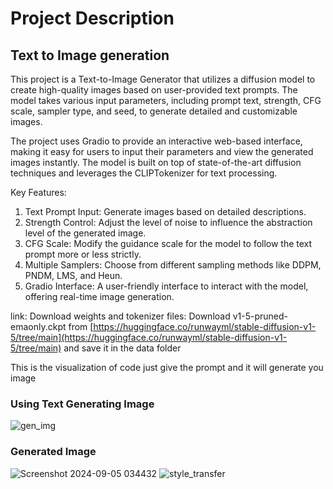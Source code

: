 # Project Description

## Text to Image generation

This project is a Text-to-Image Generator that utilizes a diffusion model to create high-quality images based on user-provided text prompts. The model takes various input parameters, including prompt text, strength, CFG scale, sampler type, and seed, to generate detailed and customizable images.

The project uses Gradio to provide an interactive web-based interface, making it easy for users to input their parameters and view the generated images instantly. The model is built on top of state-of-the-art diffusion techniques and leverages the CLIPTokenizer for text processing.

Key Features:
1. Text Prompt Input: Generate images based on detailed descriptions.
2. Strength Control: Adjust the level of noise to influence the abstraction level of the generated image.
3. CFG Scale: Modify the guidance scale for the model to follow the text prompt more or less strictly.
4. Multiple Samplers: Choose from different sampling methods like DDPM, PNDM, LMS, and Heun.
5. Gradio Interface: A user-friendly interface to interact with the model, offering real-time image generation.

link:
Download weights and tokenizer files:
Download v1-5-pruned-emaonly.ckpt from [https://huggingface.co/runwayml/stable-diffusion-v1-5/tree/main](https://huggingface.co/runwayml/stable-diffusion-v1-5/tree/main) and save it in the data folder

This is the visualization of code just give the prompt and it will generate you image
### Using Text Generating Image
![gen_img](https://github.com/user-attachments/assets/9e0156f5-5bd4-4283-8fe7-0cbec60c8c20)

### Generated Image
![Screenshot 2024-09-05 034432](https://github.com/user-attachments/assets/c7ff1326-312f-4763-975f-8225391734b9)
![style_transfer](https://github.com/user-attachments/assets/57ee3c4b-b920-4ff0-b6f5-8e96a54bb484)
